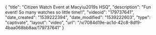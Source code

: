 {
    "title": "Citizen Watch Event at Macy\u2019s HSQ",
    "description": "Fun event! So many watches so little time!!",
    "videoid": "179737641",
    "date_created": "1539222394",
    "date_modified": "1539222603",
    "type": "captivate",
    "layout": "video",
    "url": "\/v\/7084d19e-ac1d-42c8-8df9-4baa068bb8aa\/179737641"
}